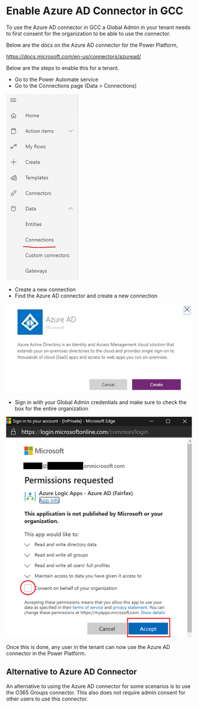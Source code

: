 # Enable Azure AD Connector in GCC
To use the Azure AD connector in GCC a Global Admin in your tenant needs to first consent for the organization to be able to use the connector.  

Below are the docs on the Azure AD connector for the Power Platform,

https://docs.microsoft.com/en-us/connectors/azuread/

Below are the steps to enable this for a tenant.

* Go to the Power Automate service
* Go to the Connections page (Data > Connections)

![Connections UI](Images/AzureADGcc_Connections.JPG)

* Create a new connection
* Find the Azure AD connector and create a new connection

![Azure AD Connector](Images/AzureADGcc_create.JPG)

* Sign in with your Global Admin credentials and make sure to check the box for the entire organization

![Admin Consent](Images/AzureADGccConsent.png)

Once this is done, any user in the tenant can now use the Azure AD connector in the Power Platform.

## Alternative to Azure AD Connector
An alternative to using the Azure AD connector for some scenarios is to use the O365 Groups connector.  This also does not require admin consent for other users to use this connector.